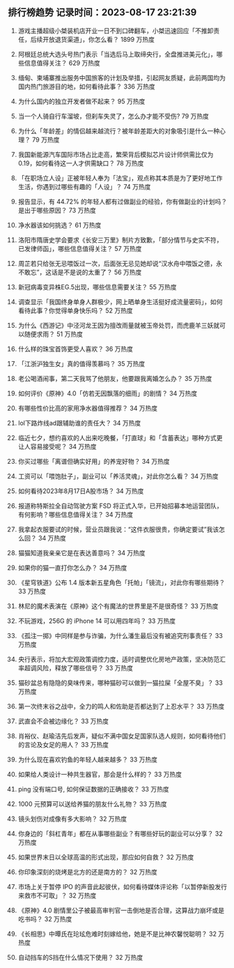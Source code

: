 
## 排行榜趋势 记录时间：2023-08-17 23:21:39
  
  1. 游戏主播超级小桀装机店开业一日不到口碑翻车，小桀迅速回应「不推卸责任，后续开放退货渠道」，你怎么看？ 1899 万热度
    
  2. 阿根廷总统大选头号热门表示「当选后马上取缔央行，全盘推进美元化」，哪些信息值得关注？ 629 万热度
    
  3. 缅甸、柬埔寨推出服务中国旅客的计划及举措，引起网友质疑，此前两国均为国内热门旅游目的地，如何看待此事？ 336 万热度
    
  4. 为什么国内的独立开发者做不起来？ 95 万热度
    
  5. 当一个人骑自行车溜坡，但刹车失灵了，怎么办才能不受伤? 79 万热度
    
  6. 为什么「年龄差」的情侣越来越流行？被年龄差距大的对象吸引是什么一种心理？ 79 万热度
    
  7. 我国新能源汽车国际市场占比走高，繁荣背后模拟芯片设计师供需比仅为 0.19，如何看待这一人才供需缺口？ 78 万热度
    
  8. 「在职场立人设」正被年轻人奉为「法宝」，观点称其本质是为了更好地工作生活，你遇到过哪些有趣的「人设」？ 74 万热度
    
  9. 报告显示，有 44.72% 的年轻人都有过做副业的经验，你有做副业的计划吗？是出于哪些原因？ 73 万热度
    
  10. 净水器该如何挑选？ 61 万热度
    
  11. 洛阳市隋唐史学会要求《长安三万里》制片方致歉，「部分情节与史实不符，已发律师函」，哪些信息值得关注？ 57 万热度
    
  12. 周芷若只给张无忌喂饭过一次，后面张无忌见她却说“汉水舟中喂饭之德，永不敢忘”，这话是不是说的太重了？ 56 万热度
    
  13. 新冠病毒变异株EG.5出现，哪些信息需要关注？ 55 万热度
    
  14. 调查显示「我国终身单身人群极少，网上晒单身生活挺好成流量密码」，如何看待此事？你觉得单身快乐吗？ 52 万热度
    
  15. 为什么《西游记》中泾河龙王因为擅改雨量就被玉帝处罚，而虎鹿羊三妖就可以随便求雨？ 51 万热度
    
  16. 什么样的珠宝首饰更受人喜欢？ 36 万热度
    
  17. 「江浙沪独生女」真的值得羡慕吗？ 35 万热度
    
  18. 老公喝酒闹事，第二天我骂了他朋友，他要跟我离婚怎么办？ 35 万热度
    
  19. 如何评价《原神》4.0「仿若无因飘落的细雨」的剧情？ 34 万热度
    
  20. 有哪些性价比高的家用净水器值得推荐？ 34 万热度
    
  21. lol下路炸线ad跟辅助谁的责任大？ 34 万热度
    
  22. 临近七夕，想约喜欢的人出来吃晚餐，「打直球」和「含蓄表达」哪种方式更让人容易接受呢？ 34 万热度
    
  23. 你买过哪些「离谱但确实好用」的养宠好物？ 34 万热度
    
  24. 工资可以「喂饱肚子」，副业可以「养活灵魂」，对此你怎么看？ 34 万热度
    
  25. 如何看待2023年8月17日A股市场？ 34 万热度
    
  26. 报道称特斯拉全自动驾驶方案 FSD 将正式入华，已开始招募本地运营团队，有何影响？哪些信息值得关注？ 34 万热度
    
  27. 我拿起衣服要试的时候，营业员跟我说：“这件衣服很贵，你确定要试”我该怎么回？ 34 万热度
    
  28. 猫猫知道我亲亲它是在表达善意吗？ 34 万热度
    
  29. 如果你的猫一直打你怎么办？ 34 万热度
    
  30. 《星穹铁道》公布 1.4 版本新五星角色「托帕」「镜流」，对此你有哪些期待？ 33 万热度
    
  31. 林尼的魔术表演在《原神》这个有魔法的世界里是不是很奇怪？ 33 万热度
    
  32. 不玩游戏，256G 的 iPhone 14 可以用四年吗？ 33 万热度
    
  33. 《孤注一掷》中同样是参与诈骗，为什么潘生最后没有被追究刑事责任？ 33 万热度
    
  34. 央行表示，将加大宏观政策调控力度，适时调整优化房地产政策，坚决防范汇率超调风险，释放了哪些信号？ 33 万热度
    
  35. 猫砂盆总有隐隐的臭味传来，哪种猫砂可以做到一猫拉屎「全屋不臭」？ 33 万热度
    
  36. 第一次终末谷之战中，全力的鸣人和佐助是否都达到了上忍水平？ 33 万热度
    
  37. 武直会不会被边缘化？ 33 万热度
    
  38. 肖裕仪、赵瑜洁先后发声，疑似不满中国女足国家队选人规则，如何看待他们的言论及女足的用人？ 33 万热度
    
  39. 为什么现在喜欢钓鱼的年轻人越来越多？ 33 万热度
    
  40. 如果给人类设计一种共生器官，那会是什么样的？ 33 万热度
    
  41. ping 没有端口号, 如何保证数据的正确接收？ 33 万热度
    
  42. 1000 元预算可以送给养猫的朋友什么礼物？ 33 万热度
    
  43. 镜头划伤对成像有多大影响？ 32 万热度
    
  44. 你身边的「斜杠青年」都在从事哪些副业？有哪些好玩的副业可以分享？ 32 万热度
    
  45. 如果世界末日以全球高温的形式出现，那应如何自救？ 32 万热度
    
  46. 你印象深刻的烧烤是北方的还是南方的？ 32 万热度
    
  47. 市场上关于暂停 IPO 的声音此起彼伏，如何看待媒体评论称「以暂停新股发行来救市不可取」？ 32 万热度
    
  48. 《原神》4.0 剧情里公子被最高审判官一击倒地是否合理，这算战力崩坏或是吃书吗？ 32 万热度
    
  49. 《长相思》中曋氏在玱玹危难时刻嫁给他，她是不是比神农馨悦聪明？ 32 万热度
    
  50. 自动挡车的S挡在什么情况下使用？ 32 万热度
    